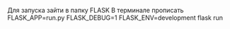 Для запуска зайти в папку FLASK
В терминале прописать 
FLASK_APP=run.py FLASK_DEBUG=1 FLASK_ENV=development flask run
